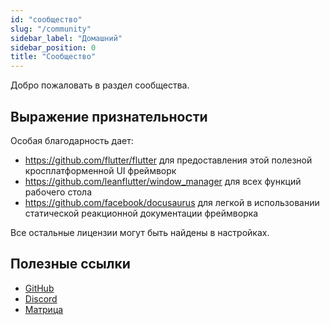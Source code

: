 ```yaml
---
id: "сообщество"
slug: "/community"
sidebar_label: "Домашний"
sidebar_position: 0
title: "Сообщество"
---
```


Добро пожаловать в раздел сообщества.

## Выражение признательности

Особая благодарность дает:

* <https://github.com/flutter/flutter> для предоставления этой полезной кросплатформенной UI фреймворк
* <https://github.com/leanflutter/window_manager> для всех функций рабочего стола
* <https://github.com/facebook/docusaurus> для легкой в использовании статической реакционной документации фреймворка

Все остальные лицензии могут быть найдены в настройках.

## Полезные ссылки

* [GitHub](https://github.com/LinwoodCloud/Flow)
* [Discord](https://go.linwood.dev/discord)
* [Матрица](https://go.linwood.dev/matrix)
